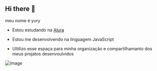 ## Hi there 👋

meu nome é yury 

- Estou estudando na [Alura](https://www.alura.com.br)

- Estou me desenvolvendo na linguagem JavaScript

- Ultilizo esse espaça para minha organização e compartilhamanto dos meus projatos desenvoulvidos

![image](https://github.com/user-attachments/assets/ba37d365-ace3-475f-972f-339b7ef963d2)
